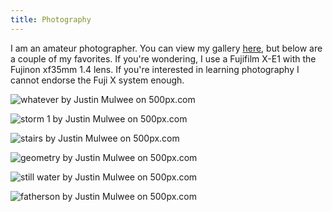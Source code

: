 ```yaml
---
title: Photography
---
```


I am an amateur photographer. You can view my gallery [here](http://500px.com/mulwee), but below are a couple of my favorites. If you're wondering, I use a Fujifilm X-E1 with the Fujinon xf35mm 1.4 lens. If you're interested in learning photography I cannot endorse the Fuji X system enough.

<div class='pixels-photo'>
  <p>
    <img src='https://drscdn.500px.org/photo/150939299/m%3D900/d3662889fa7a317311d7c8a2bd528fc3' alt='whatever by Justin Mulwee on 500px.com'>
  </p>
  <a href='https://500px.com/photo/150939299/whatever-by-justin-mulwee' alt='whatever by Justin Mulwee on 500px.com'></a>
</div>

<div class='pixels-photo'>
  <p>
    <img src='https://drscdn.500px.org/photo/94558937/m%3D900/bc9fcc7b8dbcef81b9c81d6dd7b7def0' alt='storm 1 by Justin Mulwee on 500px.com'>
  </p>
  <a href='https://500px.com/photo/94558937/storm-1-by-justin-mulwee' alt='storm 1 by Justin Mulwee on 500px.com'></a>
</div>

<div class='pixels-photo'>
  <p>
    <img src='https://drscdn.500px.org/photo/150939231/m%3D900/fc83021714a1788a8698c9629a99bb73' alt='stairs by Justin Mulwee on 500px.com'>
  </p>
  <a href='https://500px.com/photo/150939231/stairs-by-justin-mulwee' alt='stairs by Justin Mulwee on 500px.com'></a>
</div>

<div class='pixels-photo'>
  <p>
    <img src='https://drscdn.500px.org/photo/161124119/m%3D900/f5a992fb6b734ece11ef539fda488a35' alt='geometry by Justin Mulwee on 500px.com'>
  </p>
  <a href='https://500px.com/photo/161124119/geometry-by-justin-mulwee' alt='geometry by Justin Mulwee on 500px.com'></a>
</div>

<div class='pixels-photo'>
  <p>
    <img src='https://drscdn.500px.org/photo/161124209/m%3D900/47c7c608620e1fd86e4c34028bc139b2' alt='still water by Justin Mulwee on 500px.com'>
  </p>
  <a href='https://500px.com/photo/161124209/still-water-by-justin-mulwee' alt='still water by Justin Mulwee on 500px.com'></a>
</div>

<div class='pixels-photo'>
  <p>
    <img src='https://drscdn.500px.org/photo/164985881/m%3D900/e4178036e11c2b768b5e02f4f698ceb3' alt='fatherson by Justin Mulwee on 500px.com'>
  </p>
  <a href='https://500px.com/photo/164985881/fatherson-by-justin-mulwee' alt='fatherson by Justin Mulwee on 500px.com'></a>
</div>

<script type='text/javascript' src='https://500px.com/embed.js'></script>